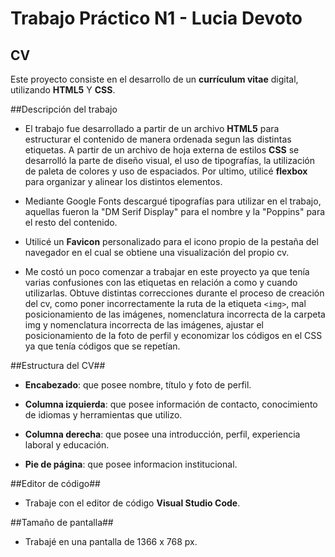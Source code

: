 # Trabajo Práctico N1 - Lucia Devoto 

## CV

Este proyecto consiste en el desarrollo de un **currículum vitae** digital, utilizando **HTML5** Y **CSS**.

##Descripción del trabajo 

- El trabajo fue desarrollado a partir de un archivo **HTML5** para estructurar el contenido de manera ordenada segun las distintas etiquetas. A partir de un archivo de hoja externa de estilos **CSS** se desarrolló la parte de diseño visual, el uso de tipografías, la utilización de paleta de colores y uso de espaciados. Por ultimo, utilicé **flexbox** para organizar y alinear los distintos elementos.

- Mediante Google Fonts descargué tipografías para utilizar en el trabajo, aquellas fueron la "DM Serif Display" para el nombre y la "Poppins" para el resto del contenido.

- Utilicé un **Favicon** personalizado para el icono propio de la pestaña del navegador en el cual se obtiene una visualización del propio cv.

- Me costó un poco comenzar a trabajar en este proyecto ya que tenía varias confusiones con las etiquetas en relación a como y cuando utilizarlas. Obtuve distintas correcciones durante el proceso de creación del cv, como poner incorrectamente la ruta de la etiqueta `<img>`, mal posicionamiento de las imágenes, nomenclatura incorrecta de la carpeta img y nomenclatura incorrecta de las imágenes, ajustar el posicionamiento de la foto de perfil y economizar los códigos en el CSS ya que tenía códigos que se repetían.

##Estructura del CV##

- **Encabezado**: que posee nombre, título y foto de perfil. 

- **Columna izquierda**: que posee información de contacto, conocimiento de idiomas y herramientas que utilizo.

- **Columna derecha**: que posee una introducción, perfil, experiencia laboral y educación.

- **Pie de página**: que posee informacion institucional.

##Editor de código##

- Trabaje con el editor de código **Visual Studio Code**.

##Tamaño de pantalla##

- Trabajé en una pantalla de 1366 x 768 px. 
  
